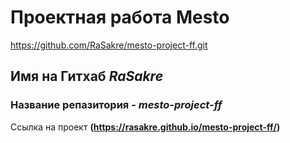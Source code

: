 # Проектная работа Mesto

https://github.com/RaSakre/mesto-project-ff.git

## Имя на Гитхаб _RaSakre_

### Название репазитория - _mesto-project-ff_

Ссылка на проект **(https://rasakre.github.io/mesto-project-ff/)**
